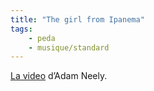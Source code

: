 ```yaml
---
title: "The girl from Ipanema"
tags:
    - peda
    - musique/standard
---
```


[La video](https://www.youtube.com/watch?v=OFWCbGzxofU) d’Adam Neely.
